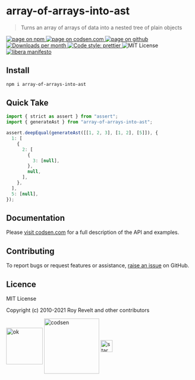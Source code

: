 # array-of-arrays-into-ast

> Turns an array of arrays of data into a nested tree of plain objects

<div class="package-badges">
  <a href="https://www.npmjs.com/package/array-of-arrays-into-ast" rel="nofollow noreferrer noopener">
    <img src="https://img.shields.io/badge/-npm-blue?style=flat-square" alt="page on npm">
  </a>
  <a href="https://codsen.com/os/array-of-arrays-into-ast" rel="nofollow noreferrer noopener">
    <img src="https://img.shields.io/badge/-codsen-blue?style=flat-square" alt="page on codsen.com">
  </a>
  <a href="https://github.com/codsen/codsen/tree/main/packages/array-of-arrays-into-ast" rel="nofollow noreferrer noopener">
    <img src="https://img.shields.io/badge/-github-blue?style=flat-square" alt="page on github">
  </a>
  <a href="https://npmcharts.com/compare/array-of-arrays-into-ast?interval=30" rel="nofollow noreferrer noopener" target="_blank">
    <img src="https://img.shields.io/npm/dm/array-of-arrays-into-ast.svg?style=flat-square" alt="Downloads per month">
  </a>
  <a href="https://prettier.io" rel="nofollow noreferrer noopener" target="_blank">
    <img src="https://img.shields.io/badge/code_style-prettier-brightgreen.svg?style=flat-square" alt="Code style: prettier">
  </a>
  <img src="https://img.shields.io/badge/licence-MIT-brightgreen.svg?style=flat-square" alt="MIT License">
  <a href="https://liberamanifesto.com" rel="nofollow noreferrer noopener" target="_blank">
    <img src="https://img.shields.io/badge/libera-manifesto-lightgrey.svg?style=flat-square" alt="libera manifesto">
  </a>
</div>

## Install

```bash
npm i array-of-arrays-into-ast
```

## Quick Take

```js
import { strict as assert } from "assert";
import { generateAst } from "array-of-arrays-into-ast";

assert.deepEqual(generateAst([[1, 2, 3], [1, 2], [5]]), {
  1: [
    {
      2: [
        {
          3: [null],
        },
        null,
      ],
    },
  ],
  5: [null],
});
```

## Documentation

Please [visit codsen.com](https://codsen.com/os/array-of-arrays-into-ast/) for a full description of the API and examples.

## Contributing

To report bugs or request features or assistance, [raise an issue](https://github.com/codsen/codsen/issues/new/choose) on GitHub.

## Licence

MIT License

Copyright (c) 2010-2021 Roy Revelt and other contributors

<img src="https://codsen.com/images/png-codsen-ok.png" width="98" alt="ok" align="center"> <img src="https://codsen.com/images/png-codsen-1.png" width="148" alt="codsen" align="center"> <img src="https://codsen.com/images/png-codsen-star-small.png" width="32" alt="star" align="center">
